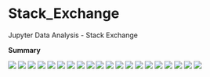 # Stack_Exchange
Jupyter Data Analysis - Stack Exchange

**Summary**  

![](https://github.com/amirnavon/Stack_Exchange/blob/master/images/summary00.PNG)
![](https://github.com/amirnavon/Stack_Exchange/blob/master/images/summary01.PNG)
![](https://github.com/amirnavon/Stack_Exchange/blob/master/images/summary02.PNG)
![](https://github.com/amirnavon/Stack_Exchange/blob/master/images/summary03.PNG)
![](https://github.com/amirnavon/Stack_Exchange/blob/master/images/summary04.PNG)
![](https://github.com/amirnavon/Stack_Exchange/blob/master/images/summary05.PNG)
![](https://github.com/amirnavon/Stack_Exchange/blob/master/images/summary06.PNG)
![](https://github.com/amirnavon/Stack_Exchange/blob/master/images/summary07.PNG)
![](https://github.com/amirnavon/Stack_Exchange/blob/master/images/summary08.PNG)
![](https://github.com/amirnavon/Stack_Exchange/blob/master/images/summary09.PNG)
![](https://github.com/amirnavon/Stack_Exchange/blob/master/images/summary10.PNG)
![](https://github.com/amirnavon/Stack_Exchange/blob/master/images/summary11.PNG)
![](https://github.com/amirnavon/Stack_Exchange/blob/master/images/summary12.PNG)
![](https://github.com/amirnavon/Stack_Exchange/blob/master/images/summary13.PNG)
![](https://github.com/amirnavon/Stack_Exchange/blob/master/images/summary14.PNG)
![](https://github.com/amirnavon/Stack_Exchange/blob/master/images/summary15.PNG)
![](https://github.com/amirnavon/Stack_Exchange/blob/master/images/summary16.PNG)
![](https://github.com/amirnavon/Stack_Exchange/blob/master/images/summary17.PNG)
![](https://github.com/amirnavon/Stack_Exchange/blob/master/images/summary18.PNG)
![](https://github.com/amirnavon/Stack_Exchange/blob/master/images/summary19.PNG)



